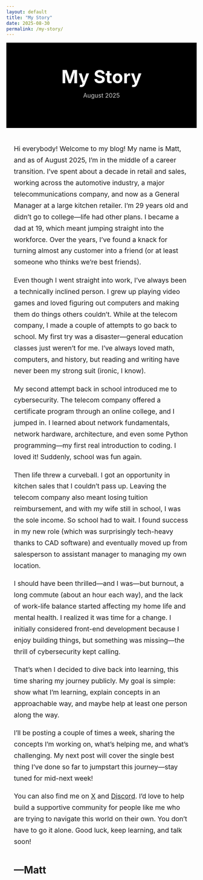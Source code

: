 ```yaml
---
layout: default
title: "My Story"
date: 2025-08-30
permalink: /my-story/
---
```


<!-- Post Title Banner -->
<div style="background-color: #000; color: #fff; padding: 60px 20px; text-align: center;">
  <h1 style="margin: 0; font-size: 3rem;">My Story</h1>
  <p style="margin-top: 10px; color: #ccc; font-size: 1rem;">August 2025</p>
</div>

<!-- Post Content -->
<div style="max-width: 800px; margin: 40px auto; line-height: 1.7; font-size: 1.1rem; padding: 0 20px;">

<p>Hi everybody! Welcome to my blog! My name is Matt, and as of August 2025, I’m in the middle of a career transition. I’ve spent about a decade in retail and sales, working across the automotive industry, a major telecommunications company, and now as a General Manager at a large kitchen retailer. I’m 29 years old and didn’t go to college—life had other plans. I became a dad at 19, which meant jumping straight into the workforce. Over the years, I’ve found a knack for turning almost any customer into a friend (or at least someone who thinks we’re best friends).</p>

<p>Even though I went straight into work, I’ve always been a technically inclined person. I grew up playing video games and loved figuring out computers and making them do things others couldn’t. While at the telecom company, I made a couple of attempts to go back to school. My first try was a disaster—general education classes just weren’t for me. I’ve always loved math, computers, and history, but reading and writing have never been my strong suit (ironic, I know).</p>

<p>My second attempt back in school introduced me to cybersecurity. The telecom company offered a certificate program through an online college, and I jumped in. I learned about network fundamentals, network hardware, architecture, and even some Python programming—my first real introduction to coding. I loved it! Suddenly, school was fun again.</p>

<p>Then life threw a curveball. I got an opportunity in kitchen sales that I couldn’t pass up. Leaving the telecom company also meant losing tuition reimbursement, and with my wife still in school, I was the sole income. So school had to wait. I found success in my new role (which was surprisingly tech-heavy thanks to CAD software) and eventually moved up from salesperson to assistant manager to managing my own location.</p>

<p>I should have been thrilled—and I was—but burnout, a long commute (about an hour each way), and the lack of work-life balance started affecting my home life and mental health. I realized it was time for a change. I initially considered front-end development because I enjoy building things, but something was missing—the thrill of cybersecurity kept calling.</p>

<p>That’s when I decided to dive back into learning, this time sharing my journey publicly. My goal is simple: show what I’m learning, explain concepts in an approachable way, and maybe help at least one person along the way.</p>

<p>I’ll be posting a couple of times a week, sharing the concepts I’m working on, what’s helping me, and what’s challenging. My next post will cover the single best thing I’ve done so far to jumpstart this journey—stay tuned for mid-next week!</p>

<p>You can also find me on <a href="https://twitter.com/OpsGuild">X</a> and <a href="https://discord.com/users/OpsGuild">Discord</a>. I’d love to help build a supportive community for people like me who are trying to navigate this world on their own. You don’t have to go it alone. Good luck, keep learning, and talk soon!</p>

<h2>—Matt</h2>

</div>
